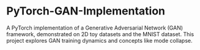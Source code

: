 # PyTorch-GAN-Implementation
A PyTorch implementation of a Generative Adversarial Network (GAN) framework, demonstrated on 2D toy datasets and the MNIST dataset. This project explores GAN training dynamics and concepts like mode collapse.
